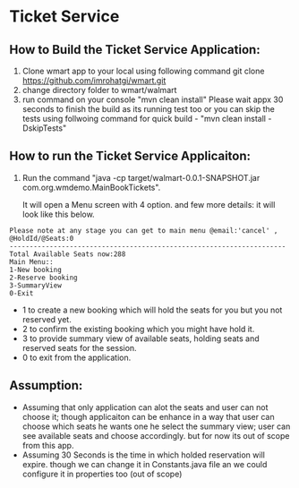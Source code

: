 # Ticket Service
## How to Build the Ticket Service Application:

  1. Clone wmart app to your local using following command
      git clone https://github.com/imrohatgi/wmart.git
  2. change directory folder to wmart/walmart
  3. run command on your console "mvn clean install"
    Please wait appx 30 seconds to finish the build as its running test too or you can skip the tests using follwoing command  for quick build - "mvn clean install -DskipTests"

## How to run the Ticket Service Applicaiton:

  1. Run the command "java -cp target/walmart-0.0.1-SNAPSHOT.jar com.org.wmdemo.MainBookTickets".
  
      It will open a Menu screen with 4 option. and few more details: it will look like this below.    
  ```
  Please note at any stage you can get to main menu @email:'cancel' , @HoldId/@Seats:0 
  ---------------------------------------------------------------------
  Total Available Seats now:288
  Main Menu:: 
  1-New booking
  2-Reserve booking
  3-SummaryView
  0-Exit
  ``` 
 - 1 to create a new booking which will hold the seats for you but you not reserved yet.
 - 2 to confirm the existing booking which you might have hold it. 
 - 3 to provide summary view of available seats, holding seats and reserved seats for the session.
 - 0 to exit from the application.

## Assumption:
  - Assuming that only application can alot the seats and user can not choose it; though applicaiton can be enhance in a way that user can choose which seats he wants one he select the summary view; user can see available seats and choose accordingly. but for now its out of scope from this app.
  - Assuming 30 Seconds is the time in which holded reservation will expire. though we can change it in Constants.java file an we could configure it in properties too (out of scope)
